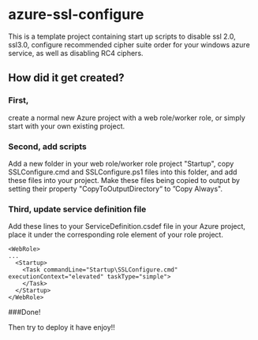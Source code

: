 # azure-ssl-configure
This is a template project containing start up scripts to disable ssl 2.0, ssl3.0, configure recommended cipher suite order for your windows azure service, as well as disabling RC4 ciphers.

## How did it get created? 
### First, 
create a normal new Azure project with a web role/worker role, or simply start with your own existing project.
### Second, add scripts
Add a new folder in your web role/worker role project "Startup", copy SSLConfigure.cmd and SSLConfigure.ps1 files into this folder, and add these files into your project.
Make these files being copied to output by setting their property "CopyToOutputDirectory“ to ”Copy Always".
### Third, update service definition file
Add these lines to your ServiceDefinition.csdef file in your Azure project, place it under the corresponding role element of your role project.
```
<WebRole>
...
  <Startup>
    <Task commandLine="Startup\SSLConfigure.cmd" executionContext="elevated" taskType="simple">
    </Task>
  </Startup>
</WebRole>
```

###Done!

Then try to deploy it have enjoy!!
